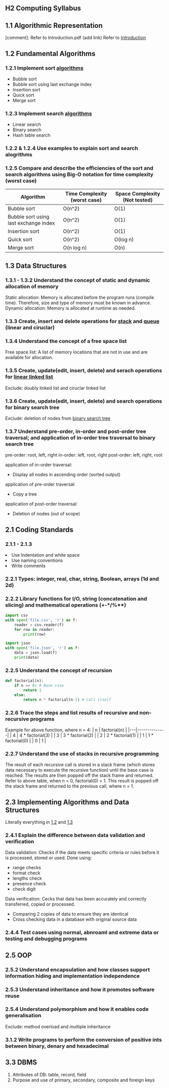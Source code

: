 ## H2 Computing Syllabus

## 1.1 Algorithmic Representation 
[comment]: Refer to Introduction.pdf (add link)
Refer to [Introduction](https://github.com/rawrrawrpurpledinosaur/revision_py_files/static/Introduction.pdf)

## 1.2 Fundamental Algorithms <a name="1.2"></a>
### 1.2.1 Implement sort [algorithms](https://github.com/rawrrawrpurpledinosaur/revision_py_files/blob/main/algorithms/sorting.py)
- Bubble sort 
- Bubble sort using last exchange index 
- Insertion sort  
- Quick sort 
- Merge sort 

### 1.2.3 Implement search [algorithms](https://github.com/rawrrawrpurpledinosaur/revision_py_files/blob/main/algorithms/searching.py)
- Linear search 
- Binary search 
- Hash table search 

### 1.2.2 & 1.2.4 Use examples to explain sort and search alogrithms

### 1.2.5 Compare and describe the efficiencies of the sort and search algorithms using Big-O notation for time complexity (worst case)
<!Generate a table of time complexities>
| Algorithm | Time Complexity (worst case) | Space Complexity (Not tested) |
|-----------|------------------------------|--------------------------------|
| Bubble sort | O(n^2) | O(1) |
| Bubble sort using last exchange index | O(n^2) | O(1) |
| Insertion sort | O(n^2) | O(1) |
| Quick sort | O(n^2) | O(log n) |
| Merge sort | O(n log n) | O(n) |

## 1.3 Data Structures <a name="1.3"></a>

### 1.3.1 - 1.3.2 Understand the concept of static and dynamic allocation of memory 
Static allocation: Memory is allocated before the program runs (compile time). Therefore, size and type of memory must be known in advance.
Dynamic allocation: Memory is allocated at runtime as needed.

### 1.3.3 Create, insert and delete operations for [stack](https://github.com/rawrrawrpurpledinosaur/revision_py_files/blob/main/data_structures/stack.py) and [queue](https://github.com/rawrrawrpurpledinosaur/revision_py_files/blob/main/data_structures/queue.py) (linear and ciruclar) 

### 1.3.4 Understand the concept of a free space list
Free space list: A list of memory locations that are not in use and are available for allocation.

### 1.3.5 Create, update(edit, insert, delete) and serach operations for [linear linked list](https://github.com/rawrrawrpurpledinosaur/revision_py_files/blob/main/data_structures/linkedlist.py)
Exclude: doubly linked list and ciruclar linked list

### 1.3.6 Create, update(edit, insert, delete) and search operations for binary search tree
Exclude: deletion of nodes from [binary search tree](https://github.com/rawrrawrpurpledinosaur/revision_py_files/blob/main/data_structures/tree.py)

### 1.3.7 Understand pre-order, in-order and post-order tree traversal; and application of in-order tree traversal to binary search tree 
pre-order: root, left, right
in-order: left, root, right
post-order: left, right, root

application of in-order traversal: 
- Display all nodes in ascending order (sorted output) 

application of pre-order traversal:
- Copy a tree

application of post-order traversal:
- Deletion of nodes (out of scope)

## 2.1 Coding Standards
### 2.1.1 - 2.1.3 
<li> Use Indentation and white space </li>
<li> Use naming conventions </li>
<li> Write comments </li>

### 2.2.1 Types: integer, real, char, string, Boolean, arrays (1d and 2d)

### 2.2.2 Library functions for I/O, string (concatenation and slicing) and mathematical operations (+-*/%**)
``` py
import csv 
with open('file.csv', 'r') as f:
    reader = csv.reader(f)
    for row in reader:
        print(row)

import json 
with open('file.json', 'r') as f:
    data = json.load(f)
    print(data)
```
### 2.2.5 Understand the concept of recursion
```py 
def factorial(n):
    if n == 0: # Base case 
        return 1
    else:
        return n * factorial(n-1) # Call itself
```

### 2.2.6 Trace the steps and list results of recursive and non-recursive programs
Example for above function, where n = 4:
| n | factorial(n) |
|---|--------------|
| 4 | 4 * factorial(3) |
| 3 | 3 * factorial(2) |
| 2 | 2 * factorial(1) |
| 1 | 1 * factorial(0) |
| 0 | 1 |

### 2.2.7 Understand the use of stacks in recursive programming
The result of each recursive call is stored in a stack frame (which stores data necessary to execute the recursive function) until the base case is reached. The results are then popped off the stack frame and returned. </br>
Refer to above table, when n = 0, factorial(0) = 1. This result is popped off the stack frame and returned to the previous call, where n = 1.


## 2.3 Implementing Algorithms and Data Structures
Literally everything in [1.2](#"1.2") and [1.3](#"1.3")

### 2.4.1 Explain the difference between data validation and verification 
Data validation: Checks if the data meets specific criteria or rules before it is processed, stored or used.
Done using: 
- range checks
- format check
- lengths check 
- presence check
- check digit

Data verification: Cecks that data has been accurately and correctly transferred, copied or processed. 
- Comparing 2 copies of data to ensure they are identical 
- Cross checking data in a database with original source data

### 2.4.4 Test cases using normal, abnroaml and extreme data or testing and debugging programs

## 2.5 OOP 

### 2.5.2 Understand encapsulation and how classes support information hiding and implementation independence

### 2.5.3 Understand inheritance and how it promotes software reuse

### 2.5.4 Understand polymorphism and how it enables code generalisation
Exclude: method overload and multiple inheritance

### 3.1.2 Write programs to perform the conversion of positive ints between binary, denary and hexadecimal

## 3.3 DBMS

1. Attributes of DB: table, record, field
2. Purpose and use of primary, secondary, composite and foreign keys
